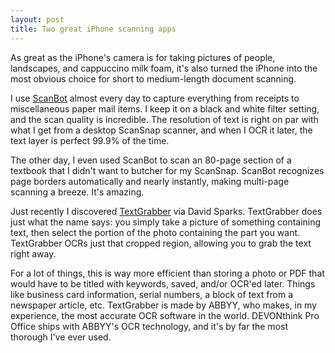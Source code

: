 ```yaml
---
layout: post
title: Two great iPhone scanning apps
---
```


As great as the iPhone's camera is for taking pictures of people, landscapes, and cappuccino milk foam, it's also turned the iPhone into the most obvious choice for short to medium-length document scanning.

I use [ScanBot](https://itunes.apple.com/us/app/scanbot-6-pdf-document-qr/id834854351?mt=8) almost every day to capture everything from receipts to miscellaneous paper mail items. I keep it on a black and white filter setting, and the scan quality is incredible. The resolution of text is right on par with what I get from a desktop ScanSnap scanner, and when I OCR it later, the text layer is perfect 99.9% of the time.

The other day, I even used ScanBot to scan an 80-page section of a textbook that I didn't want to butcher for my ScanSnap. ScanBot recognizes page borders automatically and nearly instantly, making multi-page scanning a breeze. It's amazing. 

Just recently I discovered [TextGrabber](https://itunes.apple.com/us/app/textgrabber-image-to-text/id438475005?mt=8) via David Sparks. TextGrabber does just what the name says: you simply take a picture of something containing text, then select the portion of the photo containing the part you want. TextGrabber OCRs just that cropped region, allowing you to grab the text right away.

For a lot of things, this is way more efficient than storing a photo or PDF that would have to be titled with keywords, saved, and/or OCR'ed later. Things like business card information, serial numbers, a block of text from a newspaper article, etc. TextGrabber is made by ABBYY, who makes, in my experience, the most accurate OCR software in the world. DEVONthink Pro Office ships with ABBYY's OCR technology, and it's by far the most thorough I've ever used.  



